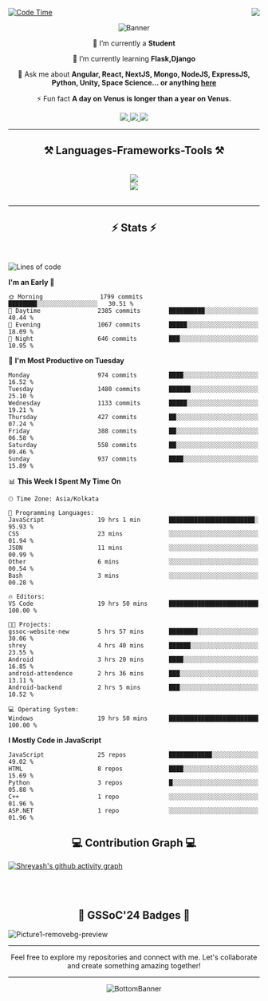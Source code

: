 <div>
 
<img align="right" src="https://visitor-badge.laobi.icu/badge?page_id=shreyash3087.shreyash3087" />

 [![Code Time](https://wakatime.com/badge/user/cd5f70df-e644-46f4-a03b-e1ce78615131.svg)](https://wakatime.com/@cd5f70df-e644-46f4-a03b-e1ce78615131)
 
</div>


<div align="center">
 
![Banner](https://github.com/user-attachments/assets/fe33d289-b057-4d85-ad76-3103802aa9e1)

</div>


<div align="center">
 
 🔭 I’m currently a **Student** 
 
 🌱 I’m currently learning **Flask,Django**

💬 Ask me about **Angular, React, NextJS, Mongo, NodeJS, ExpressJS, Python, Unity, Space Science... or anything [here](https://github.com/shreyash3087/shreyash3087/issues)**

⚡ Fun fact **A day on Venus is longer than a year on Venus.**

</div>
 
<div align="center"> 
  <a href="mailto:shreyash3087@gmail.com">
    <img src="https://img.shields.io/badge/Gmail-333333?style=for-the-badge&logo=gmail&logoColor=red" />
  </a>
  <a href="https://www.linkedin.com/in/shreyash-srivastava-1a1161280" target="_blank">
    <img src="https://img.shields.io/badge/LinkedIn-0077B5?style=for-the-badge&logo=linkedin&logoColor=white" target="_blank" />
  </a>
  <a href="https://github.com/shreyash3087" target="_blank">
     <img src="https://img.shields.io/badge/Github-FF5722?style=for-the-badge&logo=github&logoColor=white" target="_blank" />
  </a>
</div>
<hr/>
 
<h2 align="center">⚒️ Languages-Frameworks-Tools ⚒️</h2>
<br/>
<div align="center">
    <img src="https://skillicons.dev/icons?i=react,bootstrap,html,css,vscode,github,figma,cpp,vercel,netlify" /><br>
    <img src="https://skillicons.dev/icons?i=tailwind,git,nodejs,python,javascript,typescript,express,firebase,mongodb,nextjs,unity,azure,blender" /><br>
</div>

<br/>
<hr/>

<h2 align="center">⚡ Stats ⚡</h2>

<br>
<div>
 
 
<!--START_SECTION:waka-->
![Lines of code](https://img.shields.io/badge/From%20Hello%20World%20I%27ve%20Written-2.8%20million%20lines%20of%20code-blue)

**I'm an Early 🐤** 

```text
🌞 Morning                1799 commits        ████████░░░░░░░░░░░░░░░░░   30.51 % 
🌆 Daytime                2385 commits        ██████████░░░░░░░░░░░░░░░   40.44 % 
🌃 Evening                1067 commits        █████░░░░░░░░░░░░░░░░░░░░   18.09 % 
🌙 Night                  646 commits         ███░░░░░░░░░░░░░░░░░░░░░░   10.95 % 
```
📅 **I'm Most Productive on Tuesday** 

```text
Monday                   974 commits         ████░░░░░░░░░░░░░░░░░░░░░   16.52 % 
Tuesday                  1480 commits        ██████░░░░░░░░░░░░░░░░░░░   25.10 % 
Wednesday                1133 commits        █████░░░░░░░░░░░░░░░░░░░░   19.21 % 
Thursday                 427 commits         ██░░░░░░░░░░░░░░░░░░░░░░░   07.24 % 
Friday                   388 commits         ██░░░░░░░░░░░░░░░░░░░░░░░   06.58 % 
Saturday                 558 commits         ██░░░░░░░░░░░░░░░░░░░░░░░   09.46 % 
Sunday                   937 commits         ████░░░░░░░░░░░░░░░░░░░░░   15.89 % 
```


📊 **This Week I Spent My Time On** 

```text
🕑︎ Time Zone: Asia/Kolkata

💬 Programming Languages: 
JavaScript               19 hrs 1 min        ████████████████████████░   95.93 % 
CSS                      23 mins             ░░░░░░░░░░░░░░░░░░░░░░░░░   01.94 % 
JSON                     11 mins             ░░░░░░░░░░░░░░░░░░░░░░░░░   00.99 % 
Other                    6 mins              ░░░░░░░░░░░░░░░░░░░░░░░░░   00.54 % 
Bash                     3 mins              ░░░░░░░░░░░░░░░░░░░░░░░░░   00.28 % 

🔥 Editors: 
VS Code                  19 hrs 50 mins      █████████████████████████   100.00 % 

🐱‍💻 Projects: 
gssoc-website-new        5 hrs 57 mins       ████████░░░░░░░░░░░░░░░░░   30.06 % 
shrey                    4 hrs 40 mins       ██████░░░░░░░░░░░░░░░░░░░   23.55 % 
Android                  3 hrs 20 mins       ████░░░░░░░░░░░░░░░░░░░░░   16.85 % 
android-attendence       2 hrs 36 mins       ███░░░░░░░░░░░░░░░░░░░░░░   13.11 % 
Android-backend          2 hrs 5 mins        ███░░░░░░░░░░░░░░░░░░░░░░   10.52 % 

💻 Operating System: 
Windows                  19 hrs 50 mins      █████████████████████████   100.00 % 
```

**I Mostly Code in JavaScript** 

```text
JavaScript               25 repos            ████████████░░░░░░░░░░░░░   49.02 % 
HTML                     8 repos             ████░░░░░░░░░░░░░░░░░░░░░   15.69 % 
Python                   3 repos             █░░░░░░░░░░░░░░░░░░░░░░░░   05.88 % 
C++                      1 repo              ░░░░░░░░░░░░░░░░░░░░░░░░░   01.96 % 
ASP.NET                  1 repo              ░░░░░░░░░░░░░░░░░░░░░░░░░   01.96 % 
```




<!--END_SECTION:waka-->

</div>

<div>
  <div align="center" ><h2 align="center">💻 Contribution Graph 💻</h2></div>
 
  [![Shreyash's github activity graph](https://github-readme-activity-graph.vercel.app/graph?username=shreyash3087&hide_border=true&theme=github)](https://github.com/ashutosh00710/github-readme-activity-graph)
 
</div>

<br/><br/>

<h2 align="center">🔰 GSSoC'24 Badges 🔰</h2>

![Picture1-removebg-preview](https://github.com/user-attachments/assets/4ece96a5-043a-44df-b51b-40738d3603ff)

<div align="center"> 
  <hr/>
  Feel free to explore my repositories and connect with me. Let's collaborate and create something amazing together!
  <hr/>
</div>

<div align="center">
 
![BottomBanner](https://github.com/user-attachments/assets/7afe064f-9b9f-401d-bec1-35c8625bb3dc)

</div>

